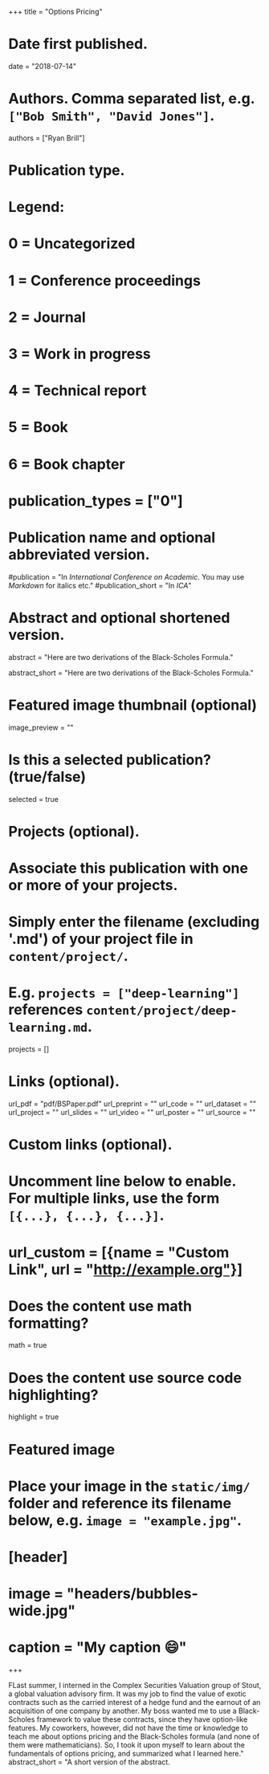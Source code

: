 +++
title = "Options Pricing"

# Date first published.
date = "2018-07-14"

# Authors. Comma separated list, e.g. `["Bob Smith", "David Jones"]`.
authors = ["Ryan Brill"]

# Publication type.
# Legend:
# 0 = Uncategorized
# 1 = Conference proceedings
# 2 = Journal
# 3 = Work in progress
# 4 = Technical report
# 5 = Book
# 6 = Book chapter
# publication_types = ["0"]

# Publication name and optional abbreviated version.
#publication = "In *International Conference on Academic*. You may use *Markdown* for italics etc."
#publication_short = "In *ICA*"

# Abstract and optional shortened version.
abstract = "Here are two derivations of the Black-Scholes Formula."

abstract_short = "Here are two derivations of the Black-Scholes Formula."

# Featured image thumbnail (optional)
image_preview = ""

# Is this a selected publication? (true/false)
selected = true

# Projects (optional).
#   Associate this publication with one or more of your projects.
#   Simply enter the filename (excluding '.md') of your project file in `content/project/`.
#   E.g. `projects = ["deep-learning"]` references `content/project/deep-learning.md`.
projects = []

# Links (optional).
url_pdf = "pdf/BSPaper.pdf"
url_preprint = ""
url_code = ""
url_dataset = ""
url_project = ""
url_slides = ""
url_video = ""
url_poster = ""
url_source = ""

# Custom links (optional).
#   Uncomment line below to enable. For multiple links, use the form `[{...}, {...}, {...}]`.
# url_custom = [{name = "Custom Link", url = "http://example.org"}]

# Does the content use math formatting?
math = true

# Does the content use source code highlighting?
highlight = true

# Featured image
# Place your image in the `static/img/` folder and reference its filename below, e.g. `image = "example.jpg"`.
# [header]
# image = "headers/bubbles-wide.jpg"
# caption = "My caption 😄"

+++

FLast summer, I interned in the Complex Securities Valuation group of Stout, a global valuation advisory firm. It was my job to find the value of exotic contracts such as the carried interest of a hedge fund and the earnout of an acquisition of one company by another. My boss wanted me to use a Black-Scholes framework to value these contracts, since they have option-like features. My coworkers, however, did not have the time or knowledge to teach me about options pricing and the Black-Scholes formula (and none of them were mathematicians). So, I took it upon myself to learn about the fundamentals of options pricing, and summarized what I learned here."
abstract_short = "A short version of the abstract.

